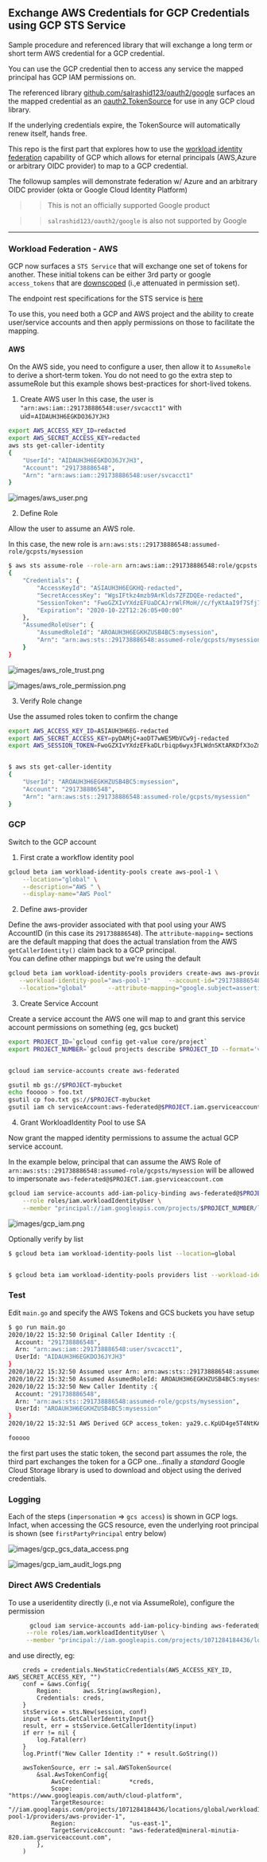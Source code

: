## Exchange AWS Credentials for GCP Credentials using GCP STS Service

Sample procedure and referenced library that will exchange a long term or short term AWS credential for a GCP credential.

You can use the GCP credential then to access any service the mapped principal has GCP IAM permissions on.

The referenced library [github.com/salrashid123/oauth2/google](https://github.com/salrashid123/oauth2#usage-aws) surfaces an the mapped credential as an [oauth2.TokenSource](https://godoc.org/golang.org/x/oauth2#TokenSource) for use in any GCP cloud library. 

If the underlying credentials expire, the TokenSource will automatically renew itself, hands free.

This repo is the first part that explores how to use the [workload identity federation](https://cloud.google.com/iam/docs/access-resources-aws) capability of GCP which allows for eternal principals (AWS,Azure or arbitrary OIDC provider) to map to a GCP credential.

The followup samples will demonstrate federation w/ Azure and an arbitrary OIDC provider (okta or Google Cloud Identity Platform)


>> This is not an officially supported Google product

>> `salrashid123/oauth2/google` is also not supported by Google

---

### Workload Federation - AWS

GCP now surfaces a `STS Service` that will exchange one set of tokens for another.  These initial tokens can be either 3rd party or google `access_tokens` that are [downscoped](https://github.com/salrashid123/downscoped_token) (i.,e attenuated in permission set).

The endpoint rest specifications for the STS service is [here](https://cloud.google.com/iam/docs/reference/sts/rest/v1beta/TopLevel/token)


To use this, you need both a GCP and AWS project and the ability to create user/service accounts and then apply permissions on those to facilitate the mapping.


#### AWS

On the AWS side, you need to configure a user, then allow it to `AssumeRole` to derive a short-term token.  You do not need to go the extra step to assumeRole but this example shows best-practices for short-lived tokens.

1. Create AWS user
  In this case, the user is `"arn:aws:iam::291738886548:user/svcacct1"` with uid=`AIDAUH3H6EGKDO36JYJH3`

```bash
export AWS_ACCESS_KEY_ID=redacted 
export AWS_SECRET_ACCESS_KEY=redacted
aws sts get-caller-identity
{
    "UserId": "AIDAUH3H6EGKDO36JYJH3",
    "Account": "291738886548",
    "Arn": "arn:aws:iam::291738886548:user/svcacct1"
}
```

![images/aws_user.png](images/aws_user.png)


2. Define Role

Allow the user to assume an AWS role.

In this case, the new role is `arn:aws:sts::291738886548:assumed-role/gcpsts/mysession`


```bash
$ aws sts assume-role --role-arn arn:aws:iam::291738886548:role/gcpsts --role-session-name mysession
{
    "Credentials": {
        "AccessKeyId": "ASIAUH3H6EGKHQ-redacted",
        "SecretAccessKey": "WgsIFtkz4mzb9ArKlds7ZFZDQEe-redacted",
        "SessionToken": "FwoGZXIvYXdzEFUaDCAJrrWlFMoH//c/fyKtAaI9f7Sfj7gVlYknoy78ScUB721MUs+GJRQIarlyse7p9WZmY3uF1UqoFcHx6N2jfNGdfylJaIayOSDRDTIMA+7a2r44WBi4K1CbFOGBIcPMspSsOcNTOmvrlfEV3O7OCDXQLEf8R9f6NCMXYfruoFG4SBBp90o/oEFam7A4BqiesGuzq0OVa8EyzmYiF7cKdUzjh+MMsQBFJ1q/6l5DeGC2a3Syx9AAYLKCKV3bKM3YxfwFMi2WtSO50zj9B4ZeI2xZN8/Xc6rxXp43GcBPOenY-redacted",
        "Expiration": "2020-10-22T12:26:05+00:00"
    },
    "AssumedRoleUser": {
        "AssumedRoleId": "AROAUH3H6EGKHZUSB4BC5:mysession",
        "Arn": "arn:aws:sts::291738886548:assumed-role/gcpsts/mysession"
    }
}
```

![images/aws_role_trust.png](images/aws_role_trust.png)

![images/aws_role_permission.png](images/aws_role_permission.png)


3.  Verify Role change

Use the assumed roles token to confirm the change
```bash
export AWS_ACCESS_KEY_ID=ASIAUH3H6EG-redacted
export AWS_SECRET_ACCESS_KEY=pyDAMjC+aoDT7wWE5MbVCw9j-redacted
export AWS_SESSION_TOKEN=FwoGZXIvYXdzEFkaDLrbiqp6wyx3FLWdnSKtARKDfX3oZmHa/1NwhHGABJEKGE25wpY8TvyrYr/XHCDUCsZzhvI+mESxf3N5fQcpqu6PCmhoPXL3KUUAk2Xgx76qdRFx+UX9w+7uvCWejZ3muF1a9eTlfiLaXrYWd4O/3Go//eDHKtKESd7LaJcVzvv3egGvoDR/IORkk5aCr7Bs4/uAO2W2rud4QnUQvR/PdLNakTEa352YdVrOTAjBIK3Ya9FLWJddC93za7LVKKXAxvwFMi3fjg1gKHsCccPMzzLba0vVSeQfAqV+KgW3Iaktg5h-redacted


$ aws sts get-caller-identity
{
    "UserId": "AROAUH3H6EGKHZUSB4BC5:mysession",
    "Account": "291738886548",
    "Arn": "arn:aws:sts::291738886548:assumed-role/gcpsts/mysession"
}
```

### GCP

Switch to the GCP account

1. First crate a workflow identity pool 

```bash
gcloud beta iam workload-identity-pools create aws-pool-1 \
    --location="global" \
    --description="AWS " \
    --display-name="AWS Pool"
```

2. Define aws-provider

Define the aws-provider associated with that pool using your AWS AccountID (in this case its `291738886548`). The `attribute-mapping=` sections are the default mapping that does the actual translation from the AWS `getCallerIdentity()` claim back to a GCP principal.  
You can define other mappings but we're using the default

```bash
gcloud beta iam workload-identity-pools providers create-aws aws-provider-1  \
   --workload-identity-pool="aws-pool-1"     --account-id="291738886548"   \
   --location="global"      --attribute-mapping="google.subject=assertion.arn"
```

3. Create Service Account

Create a service account the AWS one will map to and grant this service account permissions on something (eg, gcs bucket)

```bash
export PROJECT_ID=`gcloud config get-value core/project`
export PROJECT_NUMBER=`gcloud projects describe $PROJECT_ID --format='value(projectNumber)'`


gcloud iam service-accounts create aws-federated

gsutil mb gs://$PROJECT-mybucket
echo fooooo > foo.txt
gsutil cp foo.txt gs://$PROJECT-mybucket
gsutil iam ch serviceAccount:aws-federated@$PROJECT.iam.gserviceaccount.com:objectViewer gs://$PROJECT-mybucket
```

4.  Grant WorkloadIdentity Pool to use SA

Now grant the mapped identity permissions to assume the actual GCP service account.

In the example below, principal that can assume the AWS Role of `arn:aws:sts::291738886548:assumed-role/gcpsts/mysession` will be allowed to impersonate `aws-federated@$PROJECT.iam.gserviceaccount.com`

```bash
gcloud iam service-accounts add-iam-policy-binding aws-federated@$PROJECT.iam.gserviceaccount.com   \
    --role roles/iam.workloadIdentityUser \
    --member "principal://iam.googleapis.com/projects/$PROJECT_NUMBER/locations/global/workloadIdentityPools/aws-pool-1/subject/arn:aws:sts::291738886548:assumed-role/gcpsts/mysession"
```

![images/gcp_iam.png](images/gcp_iam.png)


Optionally verify by list
```bash
$ gcloud beta iam workload-identity-pools list --location=global


$ gcloud beta iam workload-identity-pools providers list --workload-identity-pool=aws-pool-1 --location=global
```


### Test

Edit `main.go` and specify the AWS Tokens and GCS buckets you have setup

```bash
$ go run main.go 
2020/10/22 15:32:50 Original Caller Identity :{
  Account: "291738886548",
  Arn: "arn:aws:iam::291738886548:user/svcacct1",
  UserId: "AIDAUH3H6EGKDO36JYJH3"
}
2020/10/22 15:32:50 Assumed user Arn: arn:aws:sts::291738886548:assumed-role/gcpsts/mysession
2020/10/22 15:32:50 Assumed AssumedRoleId: AROAUH3H6EGKHZUSB4BC5:mysession
2020/10/22 15:32:50 New Caller Identity :{
  Account: "291738886548",
  Arn: "arn:aws:sts::291738886548:assumed-role/gcpsts/mysession",
  UserId: "AROAUH3H6EGKHZUSB4BC5:mysession"
}
2020/10/22 15:32:51 AWS Derived GCP access_token: ya29.c.KpUD4ge5T4NtKAvjbMvOm2DsB6L28hTdrwtAV3Ts-redacted

fooooo
```

the first part uses the static token, the second part assumes the role, the third part exchanges the token for a GCP one...finally a _standard_ Google Cloud Storage library is used to download and object using the derived credentials.


### Logging

Each of the steps (`impersonation` => `gcs access`) is shown in GCP logs.  Infact,  when accessing the GCS resource, even the underlying root principal is shown (see `firstPartyPrincipal` entry below)

![images/gcp_gcs_data_access.png](images/gcp_gcs_data_access.png)

![images/gcp_iam_audit_logs.png](images/gcp_iam_audit_logs.png)


### Direct AWS Credentials

 To use a useridentity directly (i.,e not via AssumeRole), configure the permission
 ```bash
	   gcloud iam service-accounts add-iam-policy-binding aws-federated@$PROJECT_ID.iam.gserviceaccount.com   \
	  --role roles/iam.workloadIdentityUser \
	  --member "principal://iam.googleapis.com/projects/1071284184436/locations/global/workloadIdentityPools/aws-pool-1/subject/arn:aws:iam::291738886548:user/svcacct1" 
```

and use directly, eg:

```golang
    creds = credentials.NewStaticCredentials(AWS_ACCESS_KEY_ID, AWS_SECRET_ACCESS_KEY, "")
	conf = &aws.Config{
		Region:      aws.String(awsRegion),
		Credentials: creds,
	}
	stsService = sts.New(session, conf)
	input = &sts.GetCallerIdentityInput{}
	result, err = stsService.GetCallerIdentity(input)
	if err != nil {
		log.Fatal(err)
	}
	log.Printf("New Caller Identity :" + result.GoString())

	awsTokenSource, err := sal.AWSTokenSource(
		&sal.AwsTokenConfig{
			AwsCredential:        *creds,
			Scope:                "https://www.googleapis.com/auth/cloud-platform",
			TargetResource:       "//iam.googleapis.com/projects/1071284184436/locations/global/workloadIdentityPools/aws-pool-1/providers/aws-provider-1",
			Region:               "us-east-1",
			TargetServiceAccount: "aws-federated@mineral-minutia-820.iam.gserviceaccount.com",
		},
	)        
```